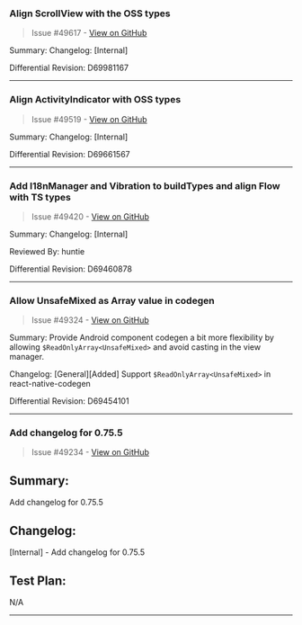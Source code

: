 ### Align ScrollView with the OSS types

> Issue #49617 - [View on GitHub](https://github.com/facebook/react-native/pull/49617)

Summary: Changelog: [Internal]

Differential Revision: D69981167




---

### Align ActivityIndicator with OSS types

> Issue #49519 - [View on GitHub](https://github.com/facebook/react-native/pull/49519)

Summary: Changelog: [Internal]

Differential Revision: D69661567




---

### Add I18nManager and Vibration to buildTypes and align Flow with TS types

> Issue #49420 - [View on GitHub](https://github.com/facebook/react-native/pull/49420)

Summary:
Changelog:
[Internal]

Reviewed By: huntie

Differential Revision: D69460878




---

### Allow UnsafeMixed as Array value in codegen

> Issue #49324 - [View on GitHub](https://github.com/facebook/react-native/pull/49324)

Summary:
Provide Android component codegen a bit more flexibility by allowing `$ReadOnlyArray<UnsafeMixed>` and avoid casting in the view manager.

Changelog: [General][Added] Support `$ReadOnlyArray<UnsafeMixed>` in react-native-codegen

Differential Revision: D69454101




---

### Add changelog for 0.75.5

> Issue #49234 - [View on GitHub](https://github.com/facebook/react-native/pull/49234)

## Summary:

Add changelog for 0.75.5

## Changelog:
[Internal] - Add changelog for 0.75.5

## Test Plan:
N/A


---

